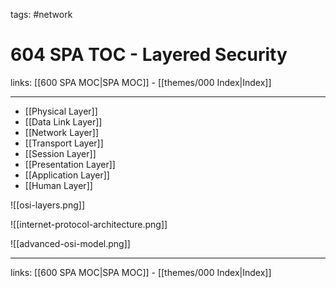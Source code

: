 tags: #network

# 604 SPA TOC - Layered Security

links: [[600 SPA MOC|SPA MOC]] - [[themes/000 Index|Index]]

---

- [[Physical Layer]]
- [[Data Link Layer]]
- [[Network Layer]]
- [[Transport Layer]]
- [[Session Layer]]
- [[Presentation Layer]]
- [[Application Layer]]
- [[Human Layer]]

![[osi-layers.png]] 

![[internet-protocol-architecture.png]]

![[advanced-osi-model.png]]

---
links: [[600 SPA MOC|SPA MOC]] - [[themes/000 Index|Index]]